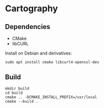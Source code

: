# Cartography

## Dependencies

- CMake
- libCURL

Install on Debian and derivatives:

```
sudo apt install cmake libcurl4-openssl-dev
```

## Build

```
mkdir build
cd build
cmake .. -DCMAKE_INSTALL_PREFIX=/usr/local
cmake --build .
```

